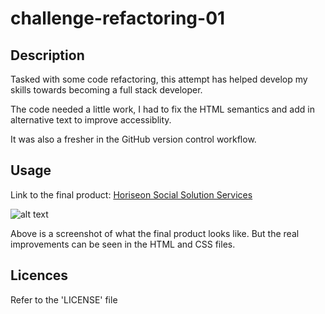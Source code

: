 # challenge-refactoring-01

## Description

Tasked with some code refactoring, this attempt has helped develop my skills towards becoming a full stack developer.

The code needed a little work, I had to fix the HTML semantics and add in alternative text to improve accessiblity.

It was also a fresher in the GitHub version control workflow.

## Usage

Link to the final product: [Horiseon Social Solution Services](https://andrew60199.github.io/challenge-refactoring-01/)

![alt text](Challenge-Refactoring-01-Screenshot.PNG)

Above is a screenshot of what the final product looks like. But the real improvements can be seen in the HTML and CSS files.

## Licences

Refer to the 'LICENSE' file 